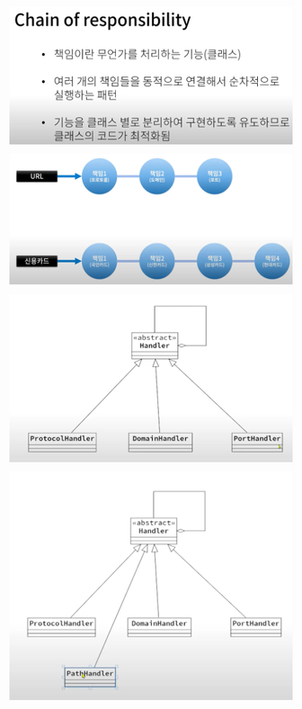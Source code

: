 ![img.png](images/img.png)

![img_1.png](images/img_1.png)

![img_2.png](images/img_2.png)

![img.png](images/img_3.png)